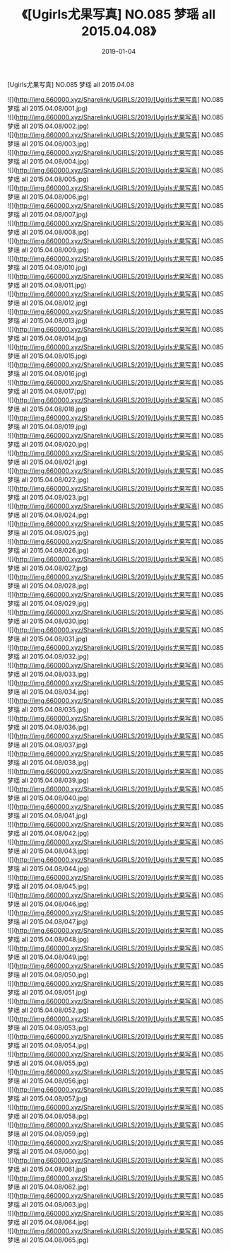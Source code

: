 ﻿---
layout: post
title:  《[Ugirls尤果写真] NO.085 梦瑶 all 2015.04.08》
date:   2019-01-04
img: http://img.660000.xyz/Sharelink/UGIRLS/2019/[Ugirls尤果写真] NO.085 梦瑶 all 2015.04.08/000.jpg
categories: [美女, 清纯, 唯美]
---

[Ugirls尤果写真] NO.085 梦瑶 all 2015.04.08

 ![](http://img.660000.xyz/Sharelink/UGIRLS/2019/[Ugirls尤果写真] NO.085 梦瑶 all 2015.04.08/001.jpg) <br>![](http://img.660000.xyz/Sharelink/UGIRLS/2019/[Ugirls尤果写真] NO.085 梦瑶 all 2015.04.08/002.jpg) <br>![](http://img.660000.xyz/Sharelink/UGIRLS/2019/[Ugirls尤果写真] NO.085 梦瑶 all 2015.04.08/003.jpg) <br>![](http://img.660000.xyz/Sharelink/UGIRLS/2019/[Ugirls尤果写真] NO.085 梦瑶 all 2015.04.08/004.jpg) <br>![](http://img.660000.xyz/Sharelink/UGIRLS/2019/[Ugirls尤果写真] NO.085 梦瑶 all 2015.04.08/005.jpg) <br>![](http://img.660000.xyz/Sharelink/UGIRLS/2019/[Ugirls尤果写真] NO.085 梦瑶 all 2015.04.08/006.jpg) <br>![](http://img.660000.xyz/Sharelink/UGIRLS/2019/[Ugirls尤果写真] NO.085 梦瑶 all 2015.04.08/007.jpg) <br>![](http://img.660000.xyz/Sharelink/UGIRLS/2019/[Ugirls尤果写真] NO.085 梦瑶 all 2015.04.08/008.jpg) <br>![](http://img.660000.xyz/Sharelink/UGIRLS/2019/[Ugirls尤果写真] NO.085 梦瑶 all 2015.04.08/009.jpg) <br>![](http://img.660000.xyz/Sharelink/UGIRLS/2019/[Ugirls尤果写真] NO.085 梦瑶 all 2015.04.08/010.jpg) <br>![](http://img.660000.xyz/Sharelink/UGIRLS/2019/[Ugirls尤果写真] NO.085 梦瑶 all 2015.04.08/011.jpg) <br>![](http://img.660000.xyz/Sharelink/UGIRLS/2019/[Ugirls尤果写真] NO.085 梦瑶 all 2015.04.08/012.jpg) <br>![](http://img.660000.xyz/Sharelink/UGIRLS/2019/[Ugirls尤果写真] NO.085 梦瑶 all 2015.04.08/013.jpg) <br>![](http://img.660000.xyz/Sharelink/UGIRLS/2019/[Ugirls尤果写真] NO.085 梦瑶 all 2015.04.08/014.jpg) <br>![](http://img.660000.xyz/Sharelink/UGIRLS/2019/[Ugirls尤果写真] NO.085 梦瑶 all 2015.04.08/015.jpg) <br>![](http://img.660000.xyz/Sharelink/UGIRLS/2019/[Ugirls尤果写真] NO.085 梦瑶 all 2015.04.08/016.jpg) <br>![](http://img.660000.xyz/Sharelink/UGIRLS/2019/[Ugirls尤果写真] NO.085 梦瑶 all 2015.04.08/017.jpg) <br>![](http://img.660000.xyz/Sharelink/UGIRLS/2019/[Ugirls尤果写真] NO.085 梦瑶 all 2015.04.08/018.jpg) <br>![](http://img.660000.xyz/Sharelink/UGIRLS/2019/[Ugirls尤果写真] NO.085 梦瑶 all 2015.04.08/019.jpg) <br>![](http://img.660000.xyz/Sharelink/UGIRLS/2019/[Ugirls尤果写真] NO.085 梦瑶 all 2015.04.08/020.jpg) <br>![](http://img.660000.xyz/Sharelink/UGIRLS/2019/[Ugirls尤果写真] NO.085 梦瑶 all 2015.04.08/021.jpg) <br>![](http://img.660000.xyz/Sharelink/UGIRLS/2019/[Ugirls尤果写真] NO.085 梦瑶 all 2015.04.08/022.jpg) <br>![](http://img.660000.xyz/Sharelink/UGIRLS/2019/[Ugirls尤果写真] NO.085 梦瑶 all 2015.04.08/023.jpg) <br>![](http://img.660000.xyz/Sharelink/UGIRLS/2019/[Ugirls尤果写真] NO.085 梦瑶 all 2015.04.08/024.jpg) <br>![](http://img.660000.xyz/Sharelink/UGIRLS/2019/[Ugirls尤果写真] NO.085 梦瑶 all 2015.04.08/025.jpg) <br>![](http://img.660000.xyz/Sharelink/UGIRLS/2019/[Ugirls尤果写真] NO.085 梦瑶 all 2015.04.08/026.jpg) <br>![](http://img.660000.xyz/Sharelink/UGIRLS/2019/[Ugirls尤果写真] NO.085 梦瑶 all 2015.04.08/027.jpg) <br>![](http://img.660000.xyz/Sharelink/UGIRLS/2019/[Ugirls尤果写真] NO.085 梦瑶 all 2015.04.08/028.jpg) <br>![](http://img.660000.xyz/Sharelink/UGIRLS/2019/[Ugirls尤果写真] NO.085 梦瑶 all 2015.04.08/029.jpg) <br>![](http://img.660000.xyz/Sharelink/UGIRLS/2019/[Ugirls尤果写真] NO.085 梦瑶 all 2015.04.08/030.jpg) <br>![](http://img.660000.xyz/Sharelink/UGIRLS/2019/[Ugirls尤果写真] NO.085 梦瑶 all 2015.04.08/031.jpg) <br>![](http://img.660000.xyz/Sharelink/UGIRLS/2019/[Ugirls尤果写真] NO.085 梦瑶 all 2015.04.08/032.jpg) <br>![](http://img.660000.xyz/Sharelink/UGIRLS/2019/[Ugirls尤果写真] NO.085 梦瑶 all 2015.04.08/033.jpg) <br>![](http://img.660000.xyz/Sharelink/UGIRLS/2019/[Ugirls尤果写真] NO.085 梦瑶 all 2015.04.08/034.jpg) <br>![](http://img.660000.xyz/Sharelink/UGIRLS/2019/[Ugirls尤果写真] NO.085 梦瑶 all 2015.04.08/035.jpg) <br>![](http://img.660000.xyz/Sharelink/UGIRLS/2019/[Ugirls尤果写真] NO.085 梦瑶 all 2015.04.08/036.jpg) <br>![](http://img.660000.xyz/Sharelink/UGIRLS/2019/[Ugirls尤果写真] NO.085 梦瑶 all 2015.04.08/037.jpg) <br>![](http://img.660000.xyz/Sharelink/UGIRLS/2019/[Ugirls尤果写真] NO.085 梦瑶 all 2015.04.08/038.jpg) <br>![](http://img.660000.xyz/Sharelink/UGIRLS/2019/[Ugirls尤果写真] NO.085 梦瑶 all 2015.04.08/039.jpg) <br>![](http://img.660000.xyz/Sharelink/UGIRLS/2019/[Ugirls尤果写真] NO.085 梦瑶 all 2015.04.08/040.jpg) <br>![](http://img.660000.xyz/Sharelink/UGIRLS/2019/[Ugirls尤果写真] NO.085 梦瑶 all 2015.04.08/041.jpg) <br>![](http://img.660000.xyz/Sharelink/UGIRLS/2019/[Ugirls尤果写真] NO.085 梦瑶 all 2015.04.08/042.jpg) <br>![](http://img.660000.xyz/Sharelink/UGIRLS/2019/[Ugirls尤果写真] NO.085 梦瑶 all 2015.04.08/043.jpg) <br>![](http://img.660000.xyz/Sharelink/UGIRLS/2019/[Ugirls尤果写真] NO.085 梦瑶 all 2015.04.08/044.jpg) <br>![](http://img.660000.xyz/Sharelink/UGIRLS/2019/[Ugirls尤果写真] NO.085 梦瑶 all 2015.04.08/045.jpg) <br>![](http://img.660000.xyz/Sharelink/UGIRLS/2019/[Ugirls尤果写真] NO.085 梦瑶 all 2015.04.08/046.jpg) <br>![](http://img.660000.xyz/Sharelink/UGIRLS/2019/[Ugirls尤果写真] NO.085 梦瑶 all 2015.04.08/047.jpg) <br>![](http://img.660000.xyz/Sharelink/UGIRLS/2019/[Ugirls尤果写真] NO.085 梦瑶 all 2015.04.08/048.jpg) <br>![](http://img.660000.xyz/Sharelink/UGIRLS/2019/[Ugirls尤果写真] NO.085 梦瑶 all 2015.04.08/049.jpg) <br>![](http://img.660000.xyz/Sharelink/UGIRLS/2019/[Ugirls尤果写真] NO.085 梦瑶 all 2015.04.08/050.jpg) <br>![](http://img.660000.xyz/Sharelink/UGIRLS/2019/[Ugirls尤果写真] NO.085 梦瑶 all 2015.04.08/051.jpg) <br>![](http://img.660000.xyz/Sharelink/UGIRLS/2019/[Ugirls尤果写真] NO.085 梦瑶 all 2015.04.08/052.jpg) <br>![](http://img.660000.xyz/Sharelink/UGIRLS/2019/[Ugirls尤果写真] NO.085 梦瑶 all 2015.04.08/053.jpg) <br>![](http://img.660000.xyz/Sharelink/UGIRLS/2019/[Ugirls尤果写真] NO.085 梦瑶 all 2015.04.08/054.jpg) <br>![](http://img.660000.xyz/Sharelink/UGIRLS/2019/[Ugirls尤果写真] NO.085 梦瑶 all 2015.04.08/055.jpg) <br>![](http://img.660000.xyz/Sharelink/UGIRLS/2019/[Ugirls尤果写真] NO.085 梦瑶 all 2015.04.08/056.jpg) <br>![](http://img.660000.xyz/Sharelink/UGIRLS/2019/[Ugirls尤果写真] NO.085 梦瑶 all 2015.04.08/057.jpg) <br>![](http://img.660000.xyz/Sharelink/UGIRLS/2019/[Ugirls尤果写真] NO.085 梦瑶 all 2015.04.08/058.jpg) <br>![](http://img.660000.xyz/Sharelink/UGIRLS/2019/[Ugirls尤果写真] NO.085 梦瑶 all 2015.04.08/059.jpg) <br>![](http://img.660000.xyz/Sharelink/UGIRLS/2019/[Ugirls尤果写真] NO.085 梦瑶 all 2015.04.08/060.jpg) <br>![](http://img.660000.xyz/Sharelink/UGIRLS/2019/[Ugirls尤果写真] NO.085 梦瑶 all 2015.04.08/061.jpg) <br>![](http://img.660000.xyz/Sharelink/UGIRLS/2019/[Ugirls尤果写真] NO.085 梦瑶 all 2015.04.08/062.jpg) <br>![](http://img.660000.xyz/Sharelink/UGIRLS/2019/[Ugirls尤果写真] NO.085 梦瑶 all 2015.04.08/063.jpg) <br>![](http://img.660000.xyz/Sharelink/UGIRLS/2019/[Ugirls尤果写真] NO.085 梦瑶 all 2015.04.08/064.jpg) <br>![](http://img.660000.xyz/Sharelink/UGIRLS/2019/[Ugirls尤果写真] NO.085 梦瑶 all 2015.04.08/065.jpg) <br>